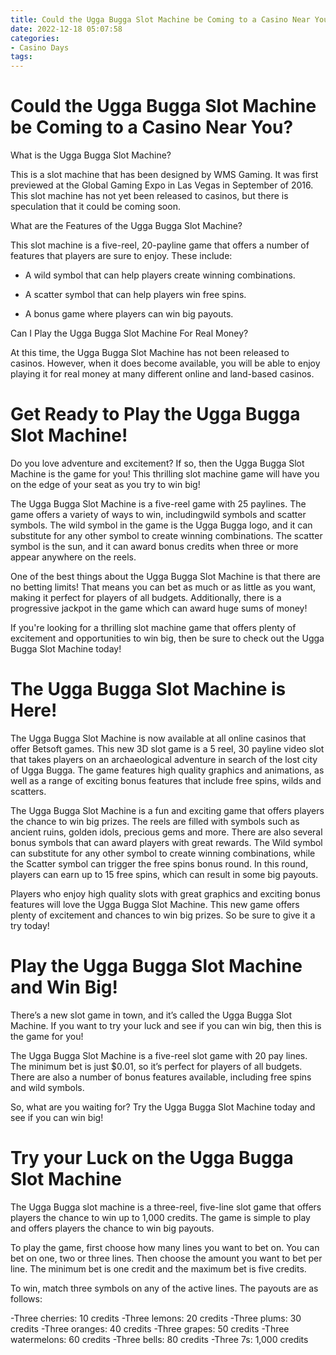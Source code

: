 ```yaml
---
title: Could the Ugga Bugga Slot Machine be Coming to a Casino Near You
date: 2022-12-18 05:07:58
categories:
- Casino Days
tags:
---
```



#  Could the Ugga Bugga Slot Machine be Coming to a Casino Near You?

What is the Ugga Bugga Slot Machine?

This is a slot machine that has been designed by WMS Gaming. It was first previewed at the Global Gaming Expo in Las Vegas in September of 2016. This slot machine has not yet been released to casinos, but there is speculation that it could be coming soon.

What are the Features of the Ugga Bugga Slot Machine?

This slot machine is a five-reel, 20-payline game that offers a number of features that players are sure to enjoy. These include:

* A wild symbol that can help players create winning combinations.

* A scatter symbol that can help players win free spins.

* A bonus game where players can win big payouts.

Can I Play the Ugga Bugga Slot Machine For Real Money?

At this time, the Ugga Bugga Slot Machine has not been released to casinos. However, when it does become available, you will be able to enjoy playing it for real money at many different online and land-based casinos.

#  Get Ready to Play the Ugga Bugga Slot Machine!

Do you love adventure and excitement? If so, then the Ugga Bugga Slot Machine is the game for you! This thrilling slot machine game will have you on the edge of your seat as you try to win big!

The Ugga Bugga Slot Machine is a five-reel game with 25 paylines. The game offers a variety of ways to win, includingwild symbols and scatter symbols. The wild symbol in the game is the Ugga Bugga logo, and it can substitute for any other symbol to create winning combinations. The scatter symbol is the sun, and it can award bonus credits when three or more appear anywhere on the reels.

One of the best things about the Ugga Bugga Slot Machine is that there are no betting limits! That means you can bet as much or as little as you want, making it perfect for players of all budgets. Additionally, there is a progressive jackpot in the game which can award huge sums of money!

If you're looking for a thrilling slot machine game that offers plenty of excitement and opportunities to win big, then be sure to check out the Ugga Bugga Slot Machine today!

#  The Ugga Bugga Slot Machine is Here!

The Ugga Bugga Slot Machine is now available at all online casinos that offer Betsoft games. This new 3D slot game is a 5 reel, 30 payline video slot that takes players on an archaeological adventure in search of the lost city of Ugga Bugga. The game features high quality graphics and animations, as well as a range of exciting bonus features that include free spins, wilds and scatters.

The Ugga Bugga Slot Machine is a fun and exciting game that offers players the chance to win big prizes. The reels are filled with symbols such as ancient ruins, golden idols, precious gems and more. There are also several bonus symbols that can award players with great rewards. The Wild symbol can substitute for any other symbol to create winning combinations, while the Scatter symbol can trigger the free spins bonus round. In this round, players can earn up to 15 free spins, which can result in some big payouts.

Players who enjoy high quality slots with great graphics and exciting bonus features will love the Ugga Bugga Slot Machine. This new game offers plenty of excitement and chances to win big prizes. So be sure to give it a try today!

#  Play the Ugga Bugga Slot Machine and Win Big!

There’s a new slot game in town, and it’s called the Ugga Bugga Slot Machine. If you want to try your luck and see if you can win big, then this is the game for you!

The Ugga Bugga Slot Machine is a five-reel slot game with 20 pay lines. The minimum bet is just $0.01, so it’s perfect for players of all budgets. There are also a number of bonus features available, including free spins and wild symbols.

So, what are you waiting for? Try the Ugga Bugga Slot Machine today and see if you can win big!

#  Try your Luck on the Ugga Bugga Slot Machine

The Ugga Bugga slot machine is a three-reel, five-line slot game that offers players the chance to win up to 1,000 credits. The game is simple to play and offers players the chance to win big payouts.

To play the game, first choose how many lines you want to bet on. You can bet on one, two or three lines. Then choose the amount you want to bet per line. The minimum bet is one credit and the maximum bet is five credits.

To win, match three symbols on any of the active lines. The payouts are as follows:

-Three cherries: 10 credits
-Three lemons: 20 credits
-Three plums: 30 credits
-Three oranges: 40 credits
-Three grapes: 50 credits
-Three watermelons: 60 credits
-Three bells: 80 credits
-Three 7s: 1,000 credits